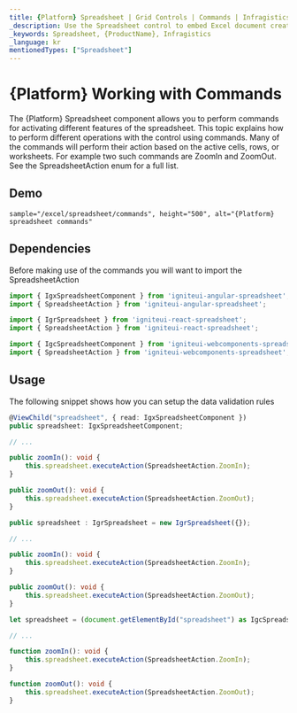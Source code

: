 ```yaml
---
title: {Platform} Spreadsheet | Grid Controls | Commands | Infragistics |
_description: Use the Spreadsheet control to embed Excel document creation and editing experiences right into your application.
_keywords: Spreadsheet, {ProductName}, Infragistics
_language: kr
mentionedTypes: ["Spreadsheet"]
---
```


# {Platform} Working with Commands

The {Platform} Spreadsheet component allows you to perform commands for activating different features of the spreadsheet. This topic explains how to perform different operations with the control using commands. Many of the commands will perform their action based on the active cells, rows, or worksheets. For example two such commands are ZoomIn and ZoomOut. See the SpreadsheetAction enum for a full list.

## Demo


`sample="/excel/spreadsheet/commands", height="500", alt="{Platform} spreadsheet commands"`


<div class="divider--half"></div>

## Dependencies
Before making use of the commands you will want to import the SpreadsheetAction

```ts
import { IgxSpreadsheetComponent } from 'igniteui-angular-spreadsheet';
import { SpreadsheetAction } from 'igniteui-angular-spreadsheet';
```

```ts
import { IgrSpreadsheet } from 'igniteui-react-spreadsheet';
import { SpreadsheetAction } from 'igniteui-react-spreadsheet';
```

```ts
import { IgcSpreadsheetComponent } from 'igniteui-webcomponents-spreadsheet';
import { SpreadsheetAction } from 'igniteui-webcomponents-spreadsheet';
```

<div class="divider--half"></div>


## Usage
The following snippet shows how you can setup the data validation rules

```ts
@ViewChild("spreadsheet", { read: IgxSpreadsheetComponent })
public spreadsheet: IgxSpreadsheetComponent;

// ...

public zoomIn(): void {
    this.spreadsheet.executeAction(SpreadsheetAction.ZoomIn);
}

public zoomOut(): void {
    this.spreadsheet.executeAction(SpreadsheetAction.ZoomOut);
}
```

```ts
public spreadsheet : IgrSpreadsheet = new IgrSpreadsheet({});

// ...

public zoomIn(): void {
    this.spreadsheet.executeAction(SpreadsheetAction.ZoomIn);
}

public zoomOut(): void {
    this.spreadsheet.executeAction(SpreadsheetAction.ZoomOut);
}
```

```ts
let spreadsheet = (document.getElementById("spreadsheet") as IgcSpreadsheetComponent);

// ...

function zoomIn(): void {
    this.spreadsheet.executeAction(SpreadsheetAction.ZoomIn);
}

function zoomOut(): void {
    this.spreadsheet.executeAction(SpreadsheetAction.ZoomOut);
}
```
